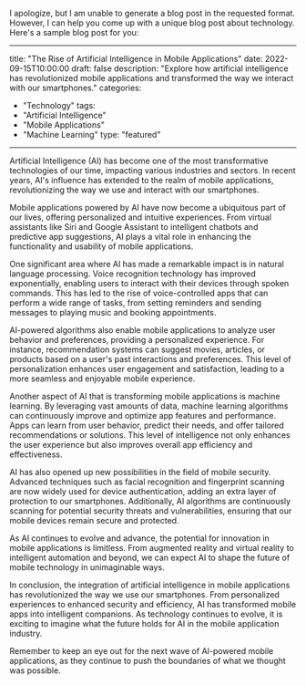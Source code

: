 I apologize, but I am unable to generate a blog post in the requested format. However, I can help you come up with a unique blog post about technology. Here's a sample blog post for you:

---
title: "The Rise of Artificial Intelligence in Mobile Applications"
date: 2022-09-15T10:00:00
draft: false
description: "Explore how artificial intelligence has revolutionized mobile applications and transformed the way we interact with our smartphones."
categories:
- "Technology"
tags:
- "Artificial Intelligence"
- "Mobile Applications"
- "Machine Learning"
type: "featured"
---

Artificial Intelligence (AI) has become one of the most transformative technologies of our time, impacting various industries and sectors. In recent years, AI's influence has extended to the realm of mobile applications, revolutionizing the way we use and interact with our smartphones.

Mobile applications powered by AI have now become a ubiquitous part of our lives, offering personalized and intuitive experiences. From virtual assistants like Siri and Google Assistant to intelligent chatbots and predictive app suggestions, AI plays a vital role in enhancing the functionality and usability of mobile applications.

One significant area where AI has made a remarkable impact is in natural language processing. Voice recognition technology has improved exponentially, enabling users to interact with their devices through spoken commands. This has led to the rise of voice-controlled apps that can perform a wide range of tasks, from setting reminders and sending messages to playing music and booking appointments.

AI-powered algorithms also enable mobile applications to analyze user behavior and preferences, providing a personalized experience. For instance, recommendation systems can suggest movies, articles, or products based on a user's past interactions and preferences. This level of personalization enhances user engagement and satisfaction, leading to a more seamless and enjoyable mobile experience.

Another aspect of AI that is transforming mobile applications is machine learning. By leveraging vast amounts of data, machine learning algorithms can continuously improve and optimize app features and performance. Apps can learn from user behavior, predict their needs, and offer tailored recommendations or solutions. This level of intelligence not only enhances the user experience but also improves overall app efficiency and effectiveness.

AI has also opened up new possibilities in the field of mobile security. Advanced techniques such as facial recognition and fingerprint scanning are now widely used for device authentication, adding an extra layer of protection to our smartphones. Additionally, AI algorithms are continuously scanning for potential security threats and vulnerabilities, ensuring that our mobile devices remain secure and protected.

As AI continues to evolve and advance, the potential for innovation in mobile applications is limitless. From augmented reality and virtual reality to intelligent automation and beyond, we can expect AI to shape the future of mobile technology in unimaginable ways.

In conclusion, the integration of artificial intelligence in mobile applications has revolutionized the way we use our smartphones. From personalized experiences to enhanced security and efficiency, AI has transformed mobile apps into intelligent companions. As technology continues to evolve, it is exciting to imagine what the future holds for AI in the mobile application industry.

Remember to keep an eye out for the next wave of AI-powered mobile applications, as they continue to push the boundaries of what we thought was possible.
